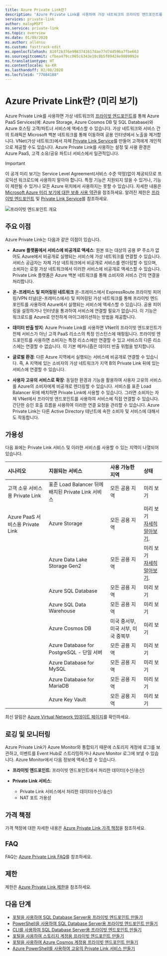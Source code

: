```yaml
---
title: Azure Private Link란?
description: 'Azure Private Link를 사용하여 가상 네트워크의 프라이빗 엔드포인트를 통해 Azure PaaS Services(예: Azure Storage 및 SQL Database)와 Azure 호스팅 고객/파트너 서비스에 액세스하는 방법을 알아봅니다.'
services: private-link
author: malopMSFT
ms.service: private-link
ms.topic: overview
ms.date: 01/09/2020
ms.author: allensu
ms.custom: fasttrack-edit
ms.openlocfilehash: 810f2b376e9983743617dae77d74d596a7fbe663
ms.sourcegitcommit: cfbea479cc065c6343e10c8b5f09424e9809092e
ms.translationtype: HT
ms.contentlocale: ko-KR
ms.lasthandoff: 02/08/2020
ms.locfileid: "77084188"
---
```

# <a name="what-is-azure-private-link-preview"></a>Azure Private Link란? (미리 보기)
Azure Private Link를 사용하면 가상 네트워크의 [프라이빗 엔드포인트](private-endpoint-overview.md)를 통해 Azure PaaS Services(예: Azure Storage, Azure Cosmos DB 및 SQL Database)와 Azure 호스팅 고객/파트너 서비스에 액세스할 수 있습니다. 가상 네트워크와 서비스 간의 트래픽은 Microsoft 백본 네트워크를 통해 이동하여 공용 인터넷에서 노출을 제거합니다. VNet(가상 네트워크)에서 자체 [Private Link Service](private-link-service-overview.md)를 만들어 고객에게 개인적으로 제공할 수도 있습니다. Azure Private Link를 사용하는 설정 및 사용 환경은 Azure PaaS, 고객 소유/공유 파트너 서비스에서 일관적입니다.

> [!IMPORTANT]
> 이 공개 미리 보기는 Service Level Agreement(서비스 수준 약정)없이 제공되므로 프로덕션 워크로드에 사용하지 말아야 합니다. 특정 기능은 지원되지 않을 수 있거나, 기능이 제한될 수 있거나 모든 Azure 위치에서 사용하지는 못할 수 있습니다. 자세한 내용은 [Microsoft Azure 미리 보기에 대한 보충 사용 약관](https://azure.microsoft.com/support/legal/preview-supplemental-terms/)을 참조하세요. 알려진 제한은 [프라이빗 엔드포인트](private-endpoint-overview.md#limitations) 및 [Private Link Service](private-link-service-overview.md#limitations)를 참조하세요.


![프라이빗 엔드포인트 개요](media/private-link-overview/private-endpoint.png)

## <a name="key-benefits"></a>주요 이점
Azure Private Link는 다음과 같은 이점이 있습니다.  
- **Azure 플랫폼에서 서비스에 비공개로 액세스**: 원본 또는 대상의 공용 IP 주소가 없어도 Azure에서 비공개로 실행되는 서비스에 가상 네트워크를 연결할 수 있습니다. 서비스 공급자는 자체 가상 네트워크에서 비공개로 서비스를 렌더링할 수 있으며, 소비자는 로컬 가상 네트워크에서 이러한 서비스에 비공개로 액세스할 수 있습니다. Private Link 플랫폼은 Azure 백본 네트워크를 통해 소비자와 서비스 간의 연결을 처리합니다. 
 
- **온-프레미스 및 피어링된 네트워크** 온-프레미스에서 ExpressRoute 프라이빗 피어링/VPN 터널(온-프레미스에서) 및 피어링된 가상 네트워크를 통해 프라이빗 엔드포인트를 사용하여 Azure에서 실행되는 서비스에 액세스할 수 있습니다. 공용 피어링을 설정하거나 인터넷을 통과하여 서비스에 연결할 필요가 없습니다. 이 기능은 워크로드를 Azure로 안전하게 마이그레이션하는 방법을 제공합니다.
 
- **데이터 반출 방지**:  Azure Private Link를 사용하면 VNet의 프라이빗 엔드포인트가 전체 서비스가 아닌 고객 PaaS 리소스의 특정 인스턴스에 매핑됩니다. 프라이빗 엔드포인트를 사용하면 소비자는 특정 리소스에만 연결할 수 있고 서비스의 다른 리소스에는 연결할 수 없습니다. 이 기본 메커니즘은 데이터 반출 위험을 방지합니다. 
 
- **글로벌 환경**: 다른 Azure 지역에서 실행되는 서비스에 비공개로 연결할 수 있습니다. 즉, A 지역에 있는 소비자의 가상 네트워크가 지역 B의 Private Link 뒤에 있는 서비스에 연결할 수 있습니다.  
 
- **사용자 고유의 서비스로 확장**: 동일한 환경과 기능을 활용하여 사용자 고유의 서비스를 Azure의 소비자에게 비공개로 렌더링할 수 있습니다. 서비스를 표준 Load Balancer 뒤에 배치하면 Private Link에 사용할 수 있습니다. 그러면 소비자는 자체 VNet에서 프라이빗 엔드포인트를 사용하여 서비스에 직접 연결할 수 있습니다. 간단한 승인 호출 흐름을 사용하여 이러한 연결 요청을 관리할 수 있습니다. Azure Private Link는 다른 Active Directory 테넌트에 속한 소비자 및 서비스에 대해서도 작동합니다. 

## <a name="availability"></a>가용성 
 다음 표에는 Private Link 서비스 및 이러한 서비스를 사용할 수 있는 지역이 나열되어 있습니다. 

|시나리오  |지원되는 서비스  |사용 가능한 지역 | 상태  |
|:---------|:-------------------|:-----------------|:--------|
|고객 소유 서비스용 Private Link|표준 Load Balancer 뒤에 배치된 Private Link 서비스 | 모든 공용 지역  | 미리 보기  |
|Azure PaaS 서비스용 Private Link   | Azure Storage        |  모든 공용 지역      | 미리 보기 <br/> [자세히 알아보기](/azure/storage/common/storage-private-endpoints).  |
|  | Azure Data Lake Storage Gen2        |  모든 공용 지역      | 미리 보기 <br/> [자세히 알아보기](/azure/storage/common/storage-private-endpoints).  |
|  |  Azure SQL Database         | 모든 공용 지역      |   미리 보기      |
||Azure SQL Data Warehouse| 모든 공용 지역 |미리 보기|
||Azure Cosmos DB| 미국 중서부, 미국 서부, 미국 중북부 |미리 보기|
|  |  Azure Database for PostgreSQL - 단일 서버         | 모든 공용 지역      |   미리 보기      |
|  |  Azure Database for MySQL         | 모든 공용 지역      |   미리 보기      |
|  |  Azure Database for MariaDB         | 모든 공용 지역      |   미리 보기      |
|  |  Azure Key Vault         | 모든 공용 지역      |   미리 보기      |

최신 알림은 [Azure Virtual Network 업데이트 페이지](https://azure.microsoft.com/updates/?product=virtual-network)를 확인하세요.

## <a name="logging-and-monitoring"></a>로깅 및 모니터링

Azure Private Link가 Azure Monitor와 통합되기 때문에 스토리지 계정에 로그를 보관하고, 이벤트를 Event Hub로 스트리밍하거나 Azure Monitor 로그에 보낼 수 있습니다. Azure Monitor에서 다음 정보에 액세스할 수 있습니다. 
- **프라이빗 엔드포인트**: 프라이빗 엔드포인트에서 처리한 데이터(수신/송신)
 
- **Private Link 서비스**:
    - Private Link 서비스에서 처리한 데이터(수신/송신)
    - NAT 포트 가용성  
 
## <a name="pricing"></a>가격 책정   
가격 책정에 대한 자세한 내용은 [Azure Private Link 가격 책정](https://azure.microsoft.com/pricing/details/private-link/)을 참조하세요.
 
## <a name="faqs"></a>FAQ  
FAQ는 [Azure Private Link FAQ](private-link-faq.md)를 참조하세요.
 
## <a name="limits"></a>제한  
제한은 [Azure Private Link 제한](../azure-resource-manager/management/azure-subscription-service-limits.md#private-link-limits)을 참조하세요.

## <a name="next-steps"></a>다음 단계
- [포털을 사용하여 SQL Database Server용 프라이빗 엔드포인트 만들기](create-private-endpoint-portal.md)
- [PowerShell을 사용하여 SQL Database Server용 프라이빗 엔드포인트 만들기](create-private-endpoint-powershell.md)
- [CLI를 사용하여 SQL Database Server용 프라이빗 엔드포인트 만들기](create-private-endpoint-cli.md)
- [포털을 사용하여 스토리지 계정용 프라이빗 엔드포인트 만들기](create-private-endpoint-storage-portal.md)
- [포털을 사용하여 Azure Cosmos 계정용 프라이빗 엔드포인트 만들기](../cosmos-db/how-to-configure-private-endpoints.md)
- [Azure PowerShell를 사용하여 고유의 Private Link 서비스 만들기](create-private-link-service-powershell.md)


 

